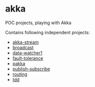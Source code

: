 # akka
POC projects, playing with Akka

Contains following independent projects:
  - [akka-stream](akka-stream/README.md)
  - [broadcast](broadcast/README.md)
  - [data-watcher1](data-watcher1/README.md)
  - [fault-tolerance](faultTolerance/README.md)
  - [pakka](pakka/README.md)
  - [publish-subscribe](publish-subscribe/README.md)
  - [routing](routing/README.md)
  - [tdd](tdd/README.md)